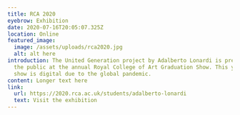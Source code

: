 ```yaml
---
title: RCA 2020
eyebrow: Exhibition
date: 2020-07-16T20:05:07.325Z
location: Online
featured_image:
  image: /assets/uploads/rca2020.jpg
  alt: alt here
introduction: The United Generation project by Adalberto Lonardi is presented to
  the public at the annual Royal College of Art Graduation Show. This year the
  show is digital due to the global pandemic.
content: Longer text here
link:
  url: https://2020.rca.ac.uk/students/adalberto-lonardi
  text: Visit the exhibition
---
```

